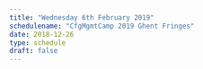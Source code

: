 ```yaml
---
title: "Wednesday 6th February 2019"
schedulename: "CfgMgmtCamp 2019 Ghent Fringes"
date: 2018-12-26
type: schedule
draft: false
---
```

